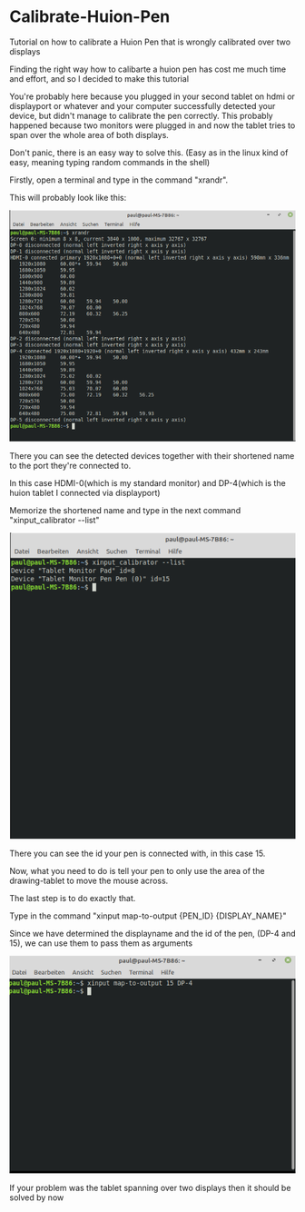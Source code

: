 # Calibrate-Huion-Pen
Tutorial on how to calibrate a Huion Pen that is wrongly calibrated over two displays

Finding the right way how to calibarte a huion pen has cost me much time and effort, and so I decided to make this tutorial

You're probably here because you plugged in your second tablet on hdmi or displayport or whatever and your computer successfully detected your device, 
but didn't manage to calibrate the pen correctly. This probably happened because two monitors were plugged in and now the tablet tries to span over the whole area 
of both displays.

Don't panic, there is an easy way to solve this. (Easy as in the linux kind of easy, meaning typing random commands in the shell)



Firstly, open a terminal and type in the command "xrandr".

This will probably look like this:

![](https://github.com/pycppdel/Calibrate-Huion-Pen/blob/master/ol.png)


There you can see the detected devices together with their shortened name to the port they're connected to. 

In this case HDMI-0(which is my standard monitor)
and DP-4(which is the huion tablet I connected via displayport)

Memorize the shortened name and type in the next command "xinput_calibrator --list"

![](https://github.com/pycppdel/Calibrate-Huion-Pen/blob/master/Calibrator.png)

There you can see the id your pen is connected with, in this case 15.

Now, what you need to do is tell your pen to only use the area of the drawing-tablet to move the mouse across.

The last step is to do exactly that.

Type in the command "xinput map-to-output {PEN_ID} {DISPLAY_NAME}"

Since we have determined the displayname and the id of the pen, (DP-4 and 15), we can use them to pass them as arguments

![](https://github.com/pycppdel/Calibrate-Huion-Pen/blob/master/map.png)

If your problem was the tablet spanning over two displays then it should be solved by now
